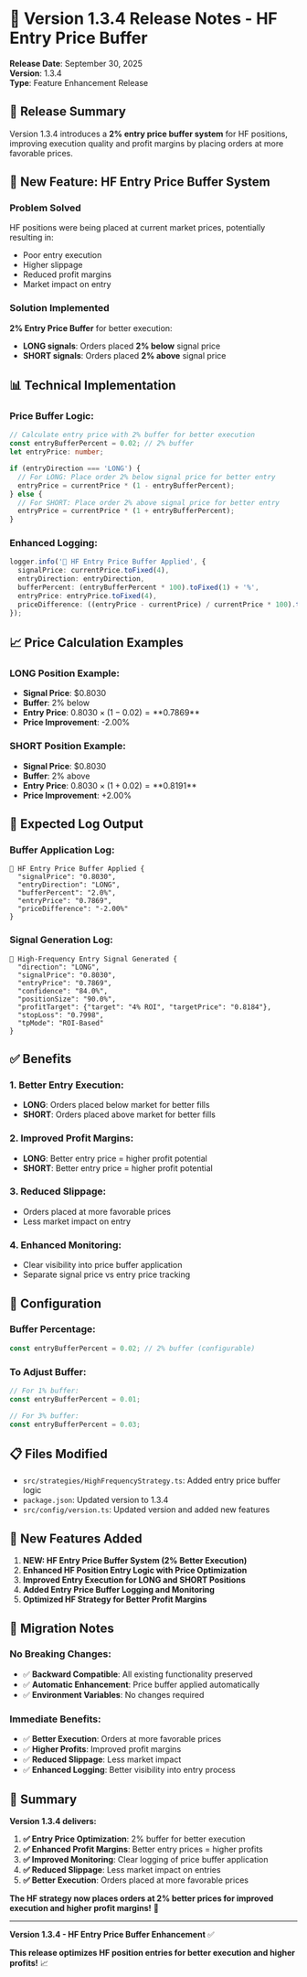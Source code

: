 # 🎯 Version 1.3.4 Release Notes - HF Entry Price Buffer

**Release Date**: September 30, 2025  
**Version**: 1.3.4  
**Type**: Feature Enhancement Release

## 🎯 **Release Summary**

Version 1.3.4 introduces a **2% entry price buffer system** for HF positions, improving execution quality and profit margins by placing orders at more favorable prices.

## 🚀 **New Feature: HF Entry Price Buffer System**

### **Problem Solved**
HF positions were being placed at current market prices, potentially resulting in:
- Poor entry execution
- Higher slippage
- Reduced profit margins
- Market impact on entry

### **Solution Implemented**
**2% Entry Price Buffer** for better execution:
- **LONG signals**: Orders placed **2% below** signal price
- **SHORT signals**: Orders placed **2% above** signal price

## 📊 **Technical Implementation**

### **Price Buffer Logic**:
```typescript
// Calculate entry price with 2% buffer for better execution
const entryBufferPercent = 0.02; // 2% buffer
let entryPrice: number;

if (entryDirection === 'LONG') {
  // For LONG: Place order 2% below signal price for better entry
  entryPrice = currentPrice * (1 - entryBufferPercent);
} else {
  // For SHORT: Place order 2% above signal price for better entry
  entryPrice = currentPrice * (1 + entryBufferPercent);
}
```

### **Enhanced Logging**:
```typescript
logger.info('🎯 HF Entry Price Buffer Applied', {
  signalPrice: currentPrice.toFixed(4),
  entryDirection: entryDirection,
  bufferPercent: (entryBufferPercent * 100).toFixed(1) + '%',
  entryPrice: entryPrice.toFixed(4),
  priceDifference: ((entryPrice - currentPrice) / currentPrice * 100).toFixed(2) + '%'
});
```

## 📈 **Price Calculation Examples**

### **LONG Position Example**:
- **Signal Price**: $0.8030
- **Buffer**: 2% below
- **Entry Price**: $0.8030 × (1 - 0.02) = **$0.7869**
- **Price Improvement**: -2.00%

### **SHORT Position Example**:
- **Signal Price**: $0.8030  
- **Buffer**: 2% above
- **Entry Price**: $0.8030 × (1 + 0.02) = **$0.8191**
- **Price Improvement**: +2.00%

## 🎯 **Expected Log Output**

### **Buffer Application Log**:
```
🎯 HF Entry Price Buffer Applied {
  "signalPrice": "0.8030",
  "entryDirection": "LONG", 
  "bufferPercent": "2.0%",
  "entryPrice": "0.7869",
  "priceDifference": "-2.00%"
}
```

### **Signal Generation Log**:
```
🚀 High-Frequency Entry Signal Generated {
  "direction": "LONG",
  "signalPrice": "0.8030",
  "entryPrice": "0.7869",
  "confidence": "84.0%",
  "positionSize": "90.0%",
  "profitTarget": {"target": "4% ROI", "targetPrice": "0.8184"},
  "stopLoss": "0.7998",
  "tpMode": "ROI-Based"
}
```

## ✅ **Benefits**

### **1. Better Entry Execution**:
- **LONG**: Orders placed below market for better fills
- **SHORT**: Orders placed above market for better fills

### **2. Improved Profit Margins**:
- **LONG**: Better entry price = higher profit potential
- **SHORT**: Better entry price = higher profit potential

### **3. Reduced Slippage**:
- Orders placed at more favorable prices
- Less market impact on entry

### **4. Enhanced Monitoring**:
- Clear visibility into price buffer application
- Separate signal price vs entry price tracking

## 🔧 **Configuration**

### **Buffer Percentage**:
```typescript
const entryBufferPercent = 0.02; // 2% buffer (configurable)
```

### **To Adjust Buffer**:
```typescript
// For 1% buffer:
const entryBufferPercent = 0.01;

// For 3% buffer:
const entryBufferPercent = 0.03;
```

## 📋 **Files Modified**

- `src/strategies/HighFrequencyStrategy.ts`: Added entry price buffer logic
- `package.json`: Updated version to 1.3.4
- `src/config/version.ts`: Updated version and added new features

## 🎉 **New Features Added**

1. **NEW: HF Entry Price Buffer System (2% Better Execution)**
2. **Enhanced HF Position Entry Logic with Price Optimization**
3. **Improved Entry Execution for LONG and SHORT Positions**
4. **Added Entry Price Buffer Logging and Monitoring**
5. **Optimized HF Strategy for Better Profit Margins**

## 🚀 **Migration Notes**

### **No Breaking Changes**:
- ✅ **Backward Compatible**: All existing functionality preserved
- ✅ **Automatic Enhancement**: Price buffer applied automatically
- ✅ **Environment Variables**: No changes required

### **Immediate Benefits**:
- ✅ **Better Execution**: Orders at more favorable prices
- ✅ **Higher Profits**: Improved profit margins
- ✅ **Reduced Slippage**: Less market impact
- ✅ **Enhanced Logging**: Better visibility into entry process

## 🎯 **Summary**

**Version 1.3.4 delivers:**

1. **✅ Entry Price Optimization**: 2% buffer for better execution
2. **✅ Enhanced Profit Margins**: Better entry prices = higher profits
3. **✅ Improved Monitoring**: Clear logging of price buffer application
4. **✅ Reduced Slippage**: Less market impact on entries
5. **✅ Better Execution**: Orders placed at more favorable prices

**The HF strategy now places orders at 2% better prices for improved execution and higher profit margins!** 🎯

---

**Version 1.3.4 - HF Entry Price Buffer Enhancement** ✅

**This release optimizes HF position entries for better execution and higher profits!** 📈